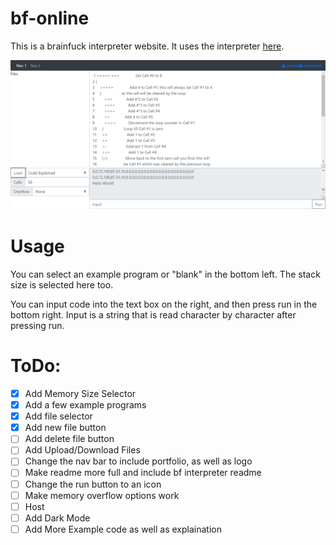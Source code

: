 # bf-online
This is a brainfuck interpreter website. It uses the interpreter [here](https://github.com/miningape/bf-interpreter).

![Picture Of Editor](imgs/Capture.PNG)

# Usage
You can select an example program or "blank" in the bottom left. The stack size is selected here too.

You can input code into the text box on the right, and then press run in the bottom right.
Input is a string that is read character by character after pressing run.

# ToDo:
- [x] Add Memory Size Selector
- [x] Add a few example programs
- [x] Add file selector
- [x] Add new file button
- [ ] Add delete file button
- [ ] Add Upload/Download Files
- [ ] Change the nav bar to include portfolio, as well as logo
- [ ] Make readme more full and include bf interpreter readme
- [ ] Change the run button to an icon
- [ ] Make memory overflow options work
- [ ] Host
- [ ] Add Dark Mode
- [ ] Add More Example code as well as explaination
